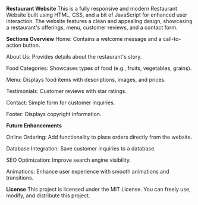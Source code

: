 **Restaurant Website**
This is a fully responsive and modern Restaurant Website built using HTML, CSS, and a bit of JavaScript for enhanced user interaction. The website features a clean and appealing design, showcasing a restaurant's offerings, menu, customer reviews, and a contact form.

**Sections Overview**
Home: Contains a welcome message and a call-to-action button.

About Us: Provides details about the restaurant's story.

Food Categories: Showcases types of food (e.g., fruits, vegetables, grains).

Menu: Displays food items with descriptions, images, and prices.

Testimonials: Customer reviews with star ratings.

Contact: Simple form for customer inquiries.

Footer: Displays copyright information.

**Future Enhancements**

Online Ordering: Add functionality to place orders directly from the website.

Database Integration: Save customer inquiries to a database.

SEO Optimization: Improve search engine visibility.

Animations: Enhance user experience with smooth animations and transitions.

**License**
This project is licensed under the MIT License. You can freely use, modify, and distribute this project.

